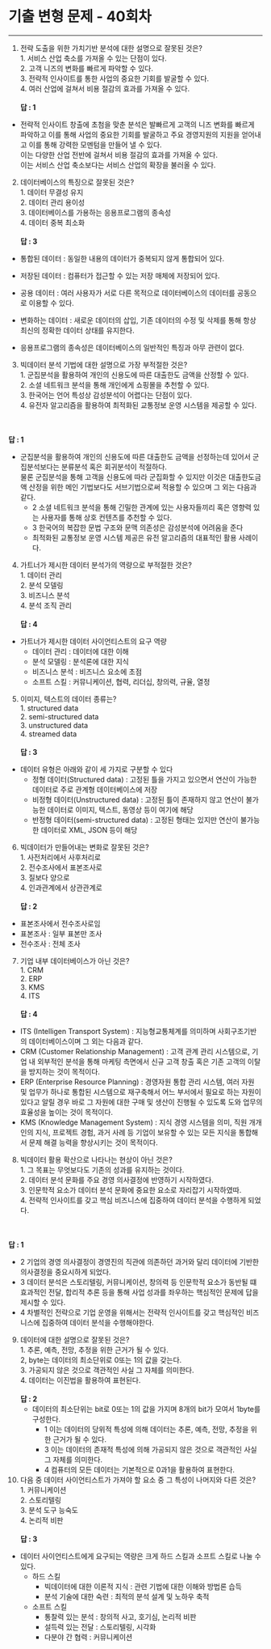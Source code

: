 # 기출 변형 문제 - 40회차

---
1. 전략 도출을 위한 가치기반 분석에 대한 설명으로 잘못된 것은?
<br>1. 서비스 산업 축소를 가져올 수 있는 단점이 있다.
   <br>2. 고객 니즈의 변화를 빠르게 파악할 수 있다. <br>3. 전략적 인사이트를 통한 사업의 중요한 기회를 발굴할 수 있다. <br>4. 여러 산업에 걸쳐서 비용 절감의 효과를 가져올 수 있다.
   <br><br>**답 : 1**<br>
- 전략적 인사이트 창출에 초첨을 맞춘 분석은 발빠르게 고객의 니즈 변화를 빠르게 파악하고 이를 통해 사업의 중요한 기회를 발굴하고 주요 경영지원의 지원을 얻어내고 이를 통해 강력한 모멘텀을 만들어 낼 수 있다. <br>이는 다양한 산업 전반에 걸쳐서 비용 절감의 효과를 가져올 수 있다.<br>이는 서비스 산업 축소보다는 서비스 산업의 확장을 불러올 수 있다.

2. 데이터베이스의 특징으로 잘못된 것은?
   <br>1. 데이터 무결성 유지 <br>2. 데이터 관리 용이성 <br>3. 데이터베이스를 가용하는 응용프로그램의 종속성 <br>4. 데이터 중복 최소화
   <br><br> **답 : 3**<br>
- 통합된 데이터 : 동일한 내용의 데이터가 중복되지 않게 통합되어 있다.
- 저장된 데이터 : 컴퓨터가 접근할 수 있는 저장 매체에 저장되어 있다.
- 공용 데이터 : 여러 사용자가 서로 다른 목적으로 데이터베이스의 데이터를 공동으로 이용할 수 있다.
- 변화하는 데이터 : 새로운 데이터의 삽입, 기존 데이터의 수정 및 삭제를 통해 항상 최신의 정확한 데이터 상태를 유지한다.

- 응용프로그램의 종속성은 데이터베이스의 일반적인 특징과 아무 관련이 없다.

3. 빅데이터 분석 기법에 대한 설명으로 가장 부적절한 것은?
   <br>1. 군집분석을 활용하여 개인의 신용도에 따른 대출한도 금액을 산정할 수 있다.
   <br>2. 소셜 네트워크 분석을 통해 개인에게 쇼핑몰을 추천할 수 있다. <br>3. 한국어는 언어 특성상 감성분석이 어렵다는 단점이 있다.
   <br>4. 유전자 알고리즘을 활용하여 최적화된 교통정보 운영 시스템을 제공할 수 있다.

<br><br>**답 : 1**<br>
- 군집분석을 활용하여 개인의 신용도에 따른 대출한도 금액을 선정하는데 있어서 군집분석보다는 분류분석 혹은 회귀분석이 적절하다.
  <br>물론 군집분석을 통해 고객을 신용도에 따라 군집화할 수 있지만 이것은 대출한도금액 산정을 위한 메인 기법보다도 서브기법으로써 적용할 수 있으며 그 외는 다음과 같다.
  - 2 소셜 네트워크 분석을 통해 긴밀한 관계에 있는 사용자들끼리 혹은 영향력 있는 사용자를 통해 상호 컨텐츠를 추천할 수 있다. 
  - 3 한국어의 복잡한 문법 구조와 문맥 의존성은 감성분석에 어려움을 준다
  - 최적화된 교통정보 운영 시스템 제공은 유전 알고리즘의 대표적인 활용 사례이다.

4. 가트너가 제시한 데이터 분석가의 역량으로 부적절한 것은?
   <br>1. 데이터 관리 <br>2. 분석 모델링<br>3. 비즈니스 분석<br>4. 분석 조직 관리
   <br><br>**답 : 4**
- 가트너가 제시한 데이터 사이언티스트의 요구 역량
  - 데이터 관리 : 데이터에 대한 이해
  - 분석 모델링 : 분석론에 대한 지식
  - 비즈니스 분석 : 비즈니스 요소에 초점
  - 소프트 스킬 : 커뮤니케이션, 협력, 리더십, 창의력, 규율, 열정
5. 이미지, 텍스트의 데이터 종류는?
   <br>1. structured data
   <br>2. semi-structured data
   <br>3. unstructured data
   <br>4. streamed data
   <br><br>**답 : 3**
- 데이터 유형은 아래와 같이 세 가지로 구분할 수 있다
  - 정형 데이터(Structured data) : 고정된 틀을 가지고 있으면서 연산이 가능한 데이터로 주로 관계형 데이터베이스에 저장
  - 비정형 데이터(Unstructured data) : 고정된 틀이 존재하지 않고 연산이 불가능한 데이터로 이미지, 텍스트, 동영상 등이 여기에 해당
  - 반정형 데이터(semi-structured data) : 고정된 형태는 있지만 연산이 불가능한 데이터로 XML, JSON 등이 해당

6. 빅데이터가 만들어내는 변화로 잘못된 것은?
   <br>1. 사전처리에서 사후처리로
   <br>2. 전수조사에서 표본조사로
   <br>3. 질보다 양으로
   <br>4. 인과관계에서 상관관계로
   <br><br>**답 : 2**
- 표본조사에서 전수조사로임
- 표본조사 : 일부 표본만 조사
- 전수조사 : 전체 조사

7. 기업 내부 데이터베이스가 아닌 것은?
   <br>1. CRM <br>2. ERP<br>3. KMS <br>4. ITS
   <br><br>**답 : 4**<br>
- ITS (Intelligen Transport System) : 지능형교통체계를 의미하며 사회구조기반의 데이터베이스이며 그 외는 다음과 같다.
- CRM (Customer Relationship Management) : 고객 관계 관리 시스템으로, 기업 내 외부적인 분석을 통해 마케팅 측면에서 신규 고객 창출 혹은 기존 고객의 이탈을 방지하는 것이 목적이다.
- ERP (Enterprise Resource Planning) : 경영자원 통합 관리 시스템, 여러 자원 및 업무가 하나로 통합된 시스템으로 재구축해서 어느 부서에서 필요로 하는 자원이 있다고 알릴 경우 바로 그 자원에 대한 구매 및 생산이 진행될 수 있도록 도와 업무의 효율성을 높이는 것이 목적이다.
- KMS (Knowledge Management System) : 지식 경영 시스템을 의미, 직원 개개인의 지식, 프로젝트 경험, 과거 사례 등 기업이 보유할 수 있는 모든 지식을 통합해서 문제 해결 능력을 향상시키는 것이 목적이다.

8. 빅데이터 활용 확산으로 나타나는 현상이 아닌 것은?
   <br>1. 그 목표는 무엇보다도 기존의 성과를 유지하는 것이다.
   <br>2. 데이터 분석 문화를 주요 경영 의사결정에 반영하기 시작하였다.
   <br>3. 인문학적 요소가 데이터 분석 문화에 중요한 요소로 자리잡기 시작하였따.
   <br>4. 전략적 인사이트를 갖고 핵심 비즈니스에 집중하여 데이터 분석을 수행하게 되었다.

<br><br>**답 : 1**
- 2 기업의 경영 의사결정이 경영진의 직관에 의존하던 과거와 달리 데이터에 기반한 의사결정을 중요시하게 되었다.
- 3 데이터 분석은 스토리텔링, 커뮤니케이션, 창의력 등 인문학적 요소가 동반될 떄 효과적인 전달, 합리적 추론 등을 통해 사업 성과를 좌우하는 핵심적인 문제에 답을 제시할 수 있다.
- 4 차별적인 전략으로 기업 운영을 위해서는 전략적 인사이트를 갖고 핵심적인 비즈니스에 집중하여 데이터 분석을 수행해야한다.


9. 데이터에 대한 설명으로 잘못된 것은?
   <br>1. 추론, 예측, 전망, 추정을 위한 근거가 될 수 있다.
   <br>2, byte는 데이터의 최소단위로 0또는 1의 값을 갖는다.
   <br>3. 가공되지 않은 것으로 객관적인 사실 그 자체를 의미한다.
   <br>4. 데이터는 이진법을 활용하여 표현된다.
   <br><br>**답 : 2**<br>
   - 데이터의 최소단위는 bit로 0또는 1의 값을 가지며 8개의 bit가 모여서 1byte를 구성한다.
     - 1 이는 데이터의 당위적 특성에 의해 데이터는 추론, 예측, 전망, 추정을 위한 근거가 될 수 있다.
     - 3 이는 데이터의 존재적 특성에 의해 가공되지 않은 것으로 객관적인 사실 그 자체를 의미한다.
     - 4 컴퓨터의 모든 데이터는 기본적으로 0과1을 활용하여 표현한다.
10. 다음 중 데이터 사이언티스트가 가져야 할 요소 중 그 특성이 나머지와 다른 것은?
    <br>1. 커뮤니케이션<br>2. 스토리텔링<br>3. 분석 도구 능숙도 <br>4. 논리적 비판
    <br><br>**답 : 3**
    <br>
- 데이터 사이언티스트에게 요구되는 역량은 크게 하드 스킬과 소프트 스킬로 나눌 수 있다.
  - 하드 스킬
    - 빅데이터에 대한 이론적 지식 : 관련 기법에 대한 이해와 방법론 습득
    - 분석 기술에 대한 숙련 : 최적의 분석 설계 및 노하우 축적
  - 소프트 스킬
    - 통찰력 있는 분석 : 창의적 사고, 호기심, 논리적 비판
    - 설득력 있는 전달 : 스토리텔링, 시각화
    - 다분야 간 협력 : 커뮤니케이션
